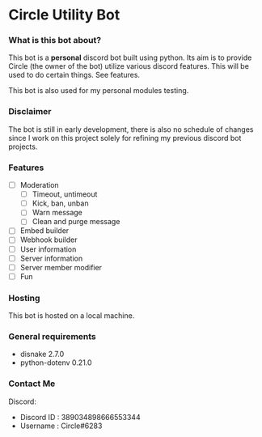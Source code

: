 # Circle Utility Bot

### What is this bot about?
This bot is a **personal** discord bot built using python. Its aim is to provide Circle (the owner of the bot) utilize various discord features. This will be used to do certain things. See features.

This bot is also used for my personal modules testing.

### Disclaimer
The bot is still in early development, there is also no schedule of changes since I work on this project solely for refining my previous discord bot projects.

### Features
- [ ] Moderation
  - [ ] Timeout, untimeout
  - [ ] Kick, ban, unban
  - [ ] Warn message
  - [ ] Clean and purge message
- [ ] Embed builder
- [ ] Webhook builder
- [ ] User information
- [ ] Server information
- [ ] Server member modifier
- [ ] Fun

### Hosting
This bot is hosted on a local machine.

### General requirements
- disnake 2.7.0
- python-dotenv 0.21.0

### Contact Me
Discord:
- Discord ID  : 389034898666553344
- Username    : Circle#6283
